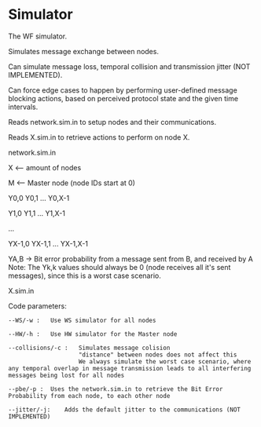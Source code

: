 # Simulator

The WF simulator.

Simulates message exchange between nodes.

Can simulate message loss, temporal collision and transmission jitter (NOT IMPLEMENTED).

Can force edge cases to happen by performing user-defined message blocking actions, based on perceived protocol state and the given time intervals.

Reads network.sim.in to setup nodes and their communications.

Reads X.sim.in to retrieve actions to perform on node X.


network.sim.in

X							<-- amount of nodes

M							<-- Master node (node IDs start at 0)

Y0,0	Y0,1	... Y0,X-1

Y1,0	Y1,1	... Y1,X-1

...

YX-1,0 YX-1,1	... YX-1,X-1

YA,B -> Bit error probability from a message sent from B, and received by A
Note:
	The Yk,k values should always be 0 (node receives all it's sent messages), since this is a worst case scenario.

X.sim.in




Code parameters:

    --WS/-w :	Use WS simulator for all nodes

	--HW/-h :	Use HW simulator for the Master node

	--collisions/-c :	Simulates message colision
						"distance" between nodes does not affect this
						We always simulate the worst case scenario, where any temporal overlap in message transmission leads to all interfering messages being lost for all nodes

	--pbe/-p :	Uses the network.sim.in to retrieve the Bit Error Probability from each node, to each other node
		
	--jitter/-j:	Adds the default jitter to the communications (NOT IMPLEMENTED)


